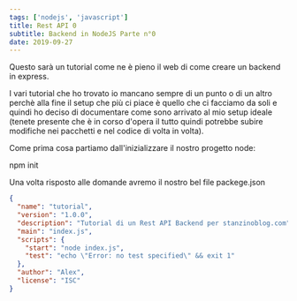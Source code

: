 ```yaml
---
tags: ['nodejs', 'javascript']
title: Rest API 0
subtitle: Backend in NodeJS Parte n°0
date: 2019-09-27
---
```

Questo sarà un tutorial come ne è pieno il web di come creare un backend in express.

I vari tutorial che ho trovato io mancano sempre di un punto o di un altro perchè alla fine il setup che più ci piace è quello che ci facciamo da soli e quindi ho deciso di documentare come sono arrivato al mio setup ideale (tenete presente che è in corso d'opera il tutto quindi potrebbe subire modifiche nei pacchetti e nel codice di volta in volta).

Come prima cosa partiamo dall'inizializzare il nostro progetto node:

npm init

Una volta risposto alle domande avremo il nostro bel file packege.json

```json
{
  "name": "tutorial",
  "version": "1.0.0",
  "description": "Tutorial di un Rest API Backend per stanzinoblog.com",
  "main": "index.js",
  "scripts": {
    "start": "node index.js",
    "test": "echo \"Error: no test specified\" && exit 1"
  },
  "author": "Alex",
  "license": "ISC"
}
```